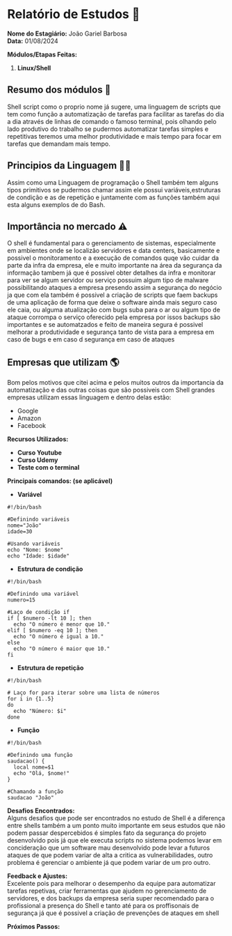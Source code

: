 # Relatório de Estudos 📜

**Nome do Estagiário:** João Gariel Barbosa
<br>
**Data:** 01/08/2024

**Módulos/Etapas Feitas:**  
1. **Linux/Shell**

## Resumo dos módulos 📖

Shell script como o proprio nome já sugere, uma linguagem de scripts que tem como função a automatização de tarefas para facilitar as tarefas do dia a dia através de linhas de comando o famoso terminal, pois olhando pelo lado produtivo do trabalho se pudermos automatizar tarefas simples e repetitivas teremos uma melhor produtividade e mais tempo para focar em tarefas que demandam mais tempo.

## Principios da Linguagem 👨‍💻

Assim como uma Linguagem de programação o Shell também tem alguns tipos primitivos se pudermos chamar assim ele possui variáveis,estruturas de condição e as de repetição e juntamente com as funções também aqui esta alguns exemplos de do Bash.

## Importância no mercado ⚠️

O shell é fundamental para o gerenciamento de sistemas, especialmente em ambientes onde se localizão servidores e data centers, basicamente e possivel o monitoramento e a execução de comandos quqe vão cuidar da parte da infra da empresa, ele e muito importante na área da segurança da informação tambem já que é possivel obter detalhes da infra e monitorar para ver se algum servidor ou serviço possuim algum tipo de malware possibilitando ataques a empresa presendo assim a segurança do negócio ja que com ela também é possivel a criação de scripts que faem backups de uma aplicação de forma que deixe o software ainda mais seguro caso ele caia, ou alguma atualização com bugs suba para o ar ou algum tipo de ataque corrompa o serviço oferecido pela empresa por issos backups são importantes e se automatzados e feito de maneira segura é possivel melhorar a produtividade e segurança tanto de vista para a empresa em caso de bugs e em caso d segurança em caso de ataques

## Empresas que utilizam 🌎
Bom pelos motivos que citei acima e pelos muitos outros da importancia da automatização e das outras coisas que são possiveis com Shell grandes empresas utilizam essas linguagem e dentro delas estão:

- Google
- Amazon
- Facebook


**Recursos Utilizados:**  
- **Curso Youtube**
- **Curso Udemy**
- **Teste com o terminal**

**Principais comandos: (se aplicável)**  
- **Variável**

```
#!/bin/bash

#Definindo variáveis
nome="João"
idade=30

#Usando variáveis
echo "Nome: $nome"
echo "Idade: $idade"
```

- **Estrutura de condição**
```
#!/bin/bash

#Definindo uma variável
numero=15

#Laço de condição if
if [ $numero -lt 10 ]; then
  echo "O número é menor que 10."
elif [ $numero -eq 10 ]; then
  echo "O número é igual a 10."
else
  echo "O número é maior que 10."
fi
```

- **Estrutura de repetição**
```
#!/bin/bash

# Laço for para iterar sobre uma lista de números
for i in {1..5}
do
  echo "Número: $i"
done
```

- **Função**
```
#!/bin/bash

#Definindo uma função
saudacao() {
  local nome=$1
  echo "Olá, $nome!"
}

#Chamando a função
saudacao "João"
```

**Desafios Encontrados:**  
Alguns desafios que pode ser encontrados no estudo de Shell é a diferença entre shells também a um ponto muito importante em seus estudos que não podem passar despercebidos é simples fato da segurança do projeto desenvolvido pois já que ele executa scripts no sistema podemos levar em concideração que um software mau desenvolvido pode levar a futuros ataques de que podem variar de alta a critica as vulnerabilidades, outro problema é gerenciar o ambiente já que podem variar de um pro outro.

**Feedback e Ajustes:**  
Excelente pois para melhorar o desempenho da equipe para automatizar tarefas repetivas, criar ferramentas que ajudem no gerenciamento de servidores, e dos backups da empresa seria super recomendado para o profissional a presença do Shell e tanto até para os proffisonais de segurança já que é possivel a criação de prevenções de ataques em shell

**Próximos Passos:**

